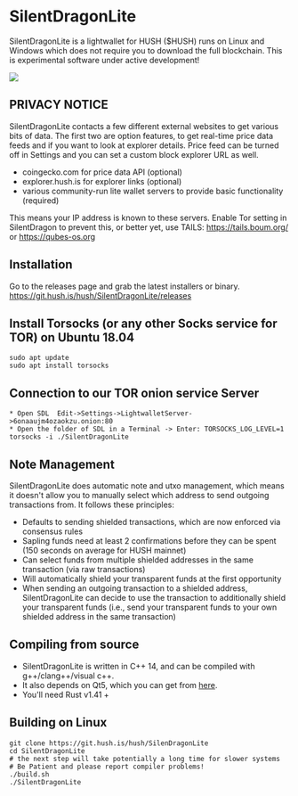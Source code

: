 # SilentDragonLite 

SilentDragonLite is a lightwallet for HUSH ($HUSH) runs on Linux and Windows which does not require you to download the full blockchain. This is experimental software under active development!


<img src="hushchat-screenshot.png">

## PRIVACY NOTICE

SilentDragonLite contacts a few different external websites to get various bits of data. 
The first two are option features, to get real-time price data feeds and if you want
to look at explorer details. Price feed can be turned off in Settings and you can set
a custom block explorer URL as well.

* coingecko.com for price data API  (optional)
* explorer.hush.is for explorer links (optional) 
* various community-run lite wallet servers to provide basic functionality (required)

This means your IP address is known to these servers. Enable Tor setting in SilentDragon to prevent this, or better yet, use TAILS: https://tails.boum.org/
or https://qubes-os.org

## Installation

Go to the releases page and grab the latest installers or binary. https://git.hush.is/hush/SilentDragonLite/releases

## Install Torsocks (or any other Socks service for TOR) on Ubuntu 18.04
```
sudo apt update
sudo apt install torsocks
```
## Connection to our TOR onion service Server
```
* Open SDL  Edit->Settings->LightwalletServer->6onaaujm4ozaokzu.onion:80
* Open the folder of SDL in a Terminal -> Enter: TORSOCKS_LOG_LEVEL=1 torsocks -i ./SilentDragonLite
```
## Note Management
SilentDragonLite does automatic note and utxo management, which means it doesn't allow you to manually select which address to send outgoing transactions from. It follows these principles:

* Defaults to sending shielded transactions, which are now enforced via consensus rules
* Sapling funds need at least 2 confirmations before they can be spent (150 seconds on average for HUSH mainnet)
* Can select funds from multiple shielded addresses in the same transaction (via raw transactions)
* Will automatically shield your transparent funds at the first opportunity
* When sending an outgoing transaction to a shielded address, SilentDragonLite can decide to use the transaction to additionally shield your transparent funds (i.e., send your transparent funds to your own shielded address in the same transaction)

## Compiling from source
* SilentDragonLite is written in C++ 14, and can be compiled with g++/clang++/visual c++. 
* It also depends on Qt5, which you can get from [here](https://www.qt.io/download). 
* You'll need Rust v1.41 +

## Building on Linux

```
git clone https://git.hush.is/hush/SilenDragonLite
cd SilentDragonLite
# the next step will take potentially a long time for slower systems
# Be Patient and please report compiler problems!
./build.sh
./SilentDragonLite
```
